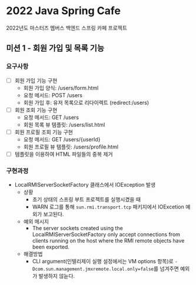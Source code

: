 # 2022 Java Spring Cafe

2022년도 마스터즈 멤버스 백엔드 스프링 카페 프로젝트

## 미션 1 - 회원 가입 및 목록 기능

### 요구사항

- [ ] 회원 가입 기능 구현
  - 회원 가입 양식: /users/form.html
  - 요청 메서드: POST /users
  - 회원 가입 후: 유저 목록으로 리다이렉트 (redirect:/users)
- [ ] 회원 조회 기능 구현
  - 요청 메서드: GET /users
  - 회원 목록 뷰 템플릿: /users/list.html
- [ ] 회원 프로필 조회 기능 구현
  - 요청 메서드: GET /users/{userId}
  - 회원 프로필 뷰 템플릿: /users/profile.html
- [ ] 템플릿을 이용하여 HTML 파일들의 중복 제거

### 구현과정 

- LocalRMIServerSocketFactory 클래스에서 IOException 발생
  - 상황
    - 초기 상태의 스프링 부트 프로젝트를 실행시켰을 때
    - WARN 로그를 통해 `sun.rmi.transport.tcp` 패키지에서 IOExcetion 예외가 보고된다.
  - 예외 메시지 
    - The server sockets created using the LocalRMIServerSocketFactory only accept connections from clients running on the host where the RMI remote objects have been exported.
  - 해결방법
    - CLI argument(인텔리제이 실행 설정에서는 VM options 항목)로 `-Dcom.sun.management.jmxremote.local.only=false`를 넘겨주면 예외가 발생하지 않늗다.